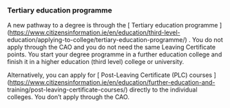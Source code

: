 ###  **Tertiary education programme**

A new pathway to a degree is through the [ Tertiary education programme
](https://www.citizensinformation.ie/en/education/third-level-
education/applying-to-college/tertiary-education-programme/) . You do not
apply through the CAO and you do not need the same Leaving Certificate points.
You start your degree programme in a further education college and finish it
in a higher education (third level) college or university.

Alternatively, you can apply for [ Post-Leaving Certificate (PLC) courses
](https://www.citizensinformation.ie/en/education/further-education-and-
training/post-leaving-certificate-courses/) directly to the individual
colleges. You don’t apply through the CAO.
